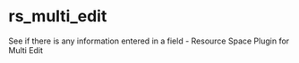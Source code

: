 # rs_multi_edit
See if there is any information entered in a field - Resource Space Plugin for Multi Edit
